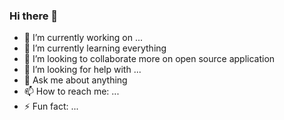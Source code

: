 ### Hi there 👋

<!--
**marouenebg/marouenebg** is a ✨ _special_ ✨ repository because its `README.md` (this file) appears on your GitHub profile.

Here are some ideas to get you started:
-->
- 🔭 I’m currently working on ...
- 🌱 I’m currently learning everything
- 👯 I’m looking to collaborate more on open source application
- 🤔 I’m looking for help with ...
- 💬 Ask me about anything
- 📫 How to reach me: ...
- ⚡ Fun fact: ...

